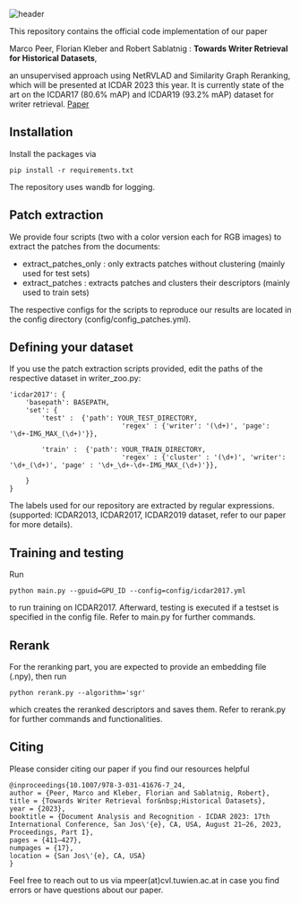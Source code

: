 ![header](assets/header.png)

This repository contains the official code implementation of our paper 

Marco Peer, Florian Kleber and Robert Sablatnig : **Towards Writer Retrieval for Historical Datasets**,

an unsupervised approach using NetRVLAD and Similarity Graph Reranking, which will be presented at ICDAR 2023 this year. It is currently state of the art on the ICDAR17 (80.6% mAP) and ICDAR19 (93.2% mAP) dataset for writer retrieval. [Paper](https://arxiv.org/abs/2305.05358)

## Installation

Install the packages via

    pip install -r requirements.txt

The repository uses wandb for logging.

## Patch extraction

We provide four scripts (two with a color version each for RGB images) to extract the patches from the documents:

- extract_patches_only : only extracts patches without clustering (mainly used for test sets)
- extract_patches : extracts patches and clusters their descriptors (mainly used to train sets)

The respective configs for the scripts to reproduce our results are located in the config directory (config/config_patches.yml).


## Defining your dataset

If you use the patch extraction scripts provided, edit the paths of the respective dataset in writer_zoo.py:

    'icdar2017': {
        'basepath': BASEPATH,
        'set': {
            'test' :  {'path': YOUR_TEST_DIRECTORY,
                                'regex' : {'writer': '(\d+)', 'page': '\d+-IMG_MAX_(\d+)'}},

            'train' :  {'path': YOUR_TRAIN_DIRECTORY,
                                'regex' : {'cluster' : '(\d+)', 'writer': '\d+_(\d+)', 'page' : '\d+_\d+-\d+-IMG_MAX_(\d+)'}},
            
        }
    }


 The labels used for our repository are extracted by regular expressions. (supported: ICDAR2013, ICDAR2017, ICDAR2019 dataset, refer to our paper for more details).


## Training and testing

Run

    python main.py --gpuid=GPU_ID --config=config/icdar2017.yml

to run training on ICDAR2017. Afterward, testing is executed if a testset is specified in the config file. Refer to main.py for further commands.

## Rerank

For the reranking part, you are expected to provide an embedding file (.npy), then run

    python rerank.py --algorithm='sgr'

which creates the reranked descriptors and saves them. Refer to rerank.py for further commands and functionalities. 

## Citing

Please consider citing our paper if you find our resources helpful
        
    @inproceedings{10.1007/978-3-031-41676-7_24,
    author = {Peer, Marco and Kleber, Florian and Sablatnig, Robert},
    title = {Towards Writer Retrieval for&nbsp;Historical Datasets},
    year = {2023},
    booktitle = {Document Analysis and Recognition - ICDAR 2023: 17th International Conference, San Jos\'{e}, CA, USA, August 21–26, 2023, Proceedings, Part I},
    pages = {411–427},
    numpages = {17},
    location = {San Jos\'{e}, CA, USA}
    }
    
Feel free to reach out to us via mpeer(at)cvl.tuwien.ac.at in case you find errors or have questions about our paper.

